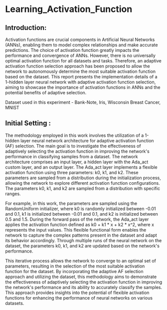 # Learning_Activation_Function
## Introduction: 

Activation functions are crucial components in Artificial Neural Networks (ANNs), enabling them to model complex relationships and make accurate predictions. The choice of activation function greatly impacts the performance and convergence of ANNs. However, there is no universally optimal activation function for all datasets and tasks. Therefore, an adaptive activation function selection approach has been proposed to allow the network to autonomously determine the most suitable activation function based on the dataset. This report presents the implementation details of a 1-hidden layer neural network with adaptive activation function selection, aiming to showcase the importance of activation functions in ANNs and the potential benefits of adaptive selection.

Dataset used in this experiment - Bank-Note, Iris, Wisconsin Breast Cancer, MNIST 

## Initial Setting : 

The methodology employed in this work involves the utilization of a 1-hidden layer neural network architecture for adaptive activation function (AF) selection. The main goal is to investigate the effectiveness of adaptively selecting the activation function in improving the network's performance in classifying samples from a dataset. The network architecture comprises an input layer, a hidden layer with the Ada_act custom layer, and an output layer. The Ada_act layer implements a flexible activation function using three parameters: k0, k1, and k2. These parameters are sampled from a distribution during the initialization process, allowing the network to explore different activation function configurations. The parameters k0, k1, and k2 are sampled from a distribution with specific ranges. 

For example, in this work, the parameters are sampled using the RandomUniform initializer, where k0 is randomly initialized between -0.01 and 0.1, k1 is initialized between -0.01 and 0.1, and k2 is initialized between 0.5 and 1.5. During the forward pass of the network, the Ada_act layer applies the activation function defined as k0 + k1 * x + k2 * x^2, where x represents the input values. This flexible functional form enables the network to capture the complex patterns present in the dataset and adapt its behavior accordingly. Through multiple runs of the neural network on the dataset, the parameters k0, k1, and k2 are updated based on the network's performance. 

This iterative process allows the network to converge to an optimal set of parameters, resulting in the selection of the most suitable activation function for the dataset. By incorporating the adaptive AF selection approach and utilizing the dataset, this methodology aims to demonstrate the effectiveness of adaptively selecting the activation function in improving the network's performance and its ability to accurately classify the samples. This approach provides insights into the potential of flexible activation functions for enhancing the performance of neural networks on various datasets.
